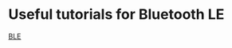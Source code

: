 # Useful tutorials for Bluetooth LE

[BLE](https://proandroiddev.com/android-bluetooth-and-ble-the-modern-way-a-complete-guide-4e95138998a0)
